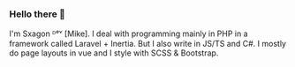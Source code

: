 ### Hello there 👋
I'm Sxagon ᴰᵉᵛ [Mike].
I deal with programming mainly in PHP in a framework called Laravel + Inertia.
But I also write in JS/TS and C#.
I mostly do page layouts in vue and I style with SCSS & Bootstrap.
